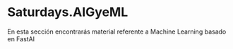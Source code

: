 # Saturdays.AIGyeML
En esta sección encontrarás material referente a Machine Learning basado en FastAI

